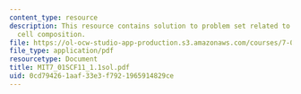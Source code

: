 ```yaml
---
content_type: resource
description: This resource contains solution to problem set related to types of organisms,
  cell composition.
file: https://ol-ocw-studio-app-production.s3.amazonaws.com/courses/7-01sc-fundamentals-of-biology-fall-2011/0cd794261aaf33e3f7921965914829ce_MIT7_01SCF11_1.1sol.pdf
file_type: application/pdf
resourcetype: Document
title: MIT7_01SCF11_1.1sol.pdf
uid: 0cd79426-1aaf-33e3-f792-1965914829ce
---
```

